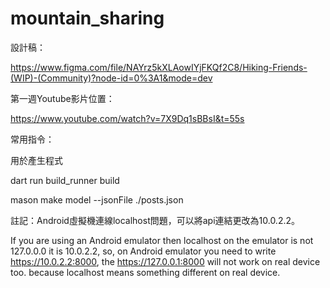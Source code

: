 # mountain_sharing

設計稿：

https://www.figma.com/file/NAYrz5kXLAowIYjFKQf2C8/Hiking-Friends-(WIP)-(Community)?node-id=0%3A1&mode=dev

第一週Youtube影片位置：

https://www.youtube.com/watch?v=7X9Dq1sBBsI&t=55s

常用指令：

用於產生程式

dart run build_runner build

mason make model --jsonFile ./posts.json

註記：Android虛擬機連線localhost問題，可以將api連結更改為10.0.2.2。

If you are using an Android emulator then localhost on the emulator is not 127.0.0.0 it is 10.0.2.2, so, on Android emulator you need to write https://10.0.2.2:8000, the https://127.0.0.1:8000 will not work on real device too. because localhost means something different on real device.